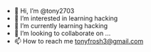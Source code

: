 - 👋 Hi, I’m @tony2703
- 👀 I’m interested in learning hacking
- 🌱 I’m currently learning hacking
- 💞️ I’m looking to collaborate on ...
- 📫 How to reach me tonyfrosh3@gmail.com

<!---
tony2703/tony2703 is a ✨ special ✨ repository because its `README.md` (this file) appears on your GitHub profile.
You can click the Preview link to take a look at your changes.
--->
